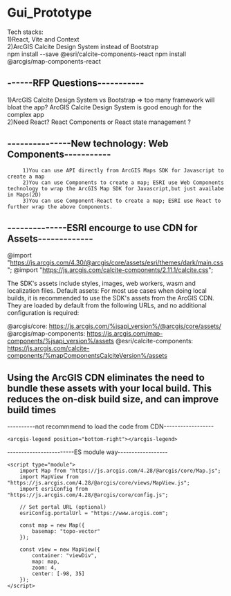 # Gui_Prototype

Tech stacks:<br/>
1)React, Vite and Context<br/>
2)ArcGIS Calcite Design System instead of Bootstrap<br/>
  npm install --save @esri/calcite-components-react
  npm install @arcgis/map-components-react


------RFP Questions-----------
--------------
1)ArcGIS Calcite Design System vs Bootstrap   => too many framework will bloat the app? ArcGIS Calcite Design System  is good enough for the complex app<br/>
2)Need React?   React Components or React state management ?<br/>


---------------New technology: Web Components-----------
--------------
         1)You can use API directly from ArcGIS Maps SDK for Javascript to create a map
         2)You can use Components to create a map; ESRI use Web Components technology to wrap the ArcGIS Map SDK for Javascript,but just availabe in Maps(2D)
         3)You can use Component-React to create a map; ESRI use React to further wrap the above Components.

--------------ESRI encourge to use CDN for Assets-------------
----------
@import "https://js.arcgis.com/4.30/@arcgis/core/assets/esri/themes/dark/main.css";
@import "https://js.arcgis.com/calcite-components/2.11.1/calcite.css";

The SDK's assets include styles, images, web workers, wasm and localization files.
Default assets:
For most use cases when doing local builds, it is recommended to use the SDK's assets from the ArcGIS CDN. They are loaded by default from the following URLs, and no additional configuration is required:

@arcgis/core: https://js.arcgis.com/%jsapi_version%/@arcgis/core/assets/
@arcgis/map-components: https://js.arcgis.com/map-components/%jsapi_version%/assets
@esri/calcite-components: https://js.arcgis.com/calcite-components/%mapComponentsCalciteVersion%/assets

Using the ArcGIS CDN eliminates the need to bundle these assets with your local build. This reduces the on-disk build size, and can improve build times
-------------------


----------not recommmend to load the code from CDN------------------
<!-- Load Map Components from CDN-->
  <link rel="stylesheet" href="https://js.arcgis.com/4.30/esri/themes/light/main.css">
  <script src="https://js.arcgis.com/4.30/"></script>
  <script type="module" src="https://js.arcgis.com/map-components/4.30/arcgis-map-components.esm.js"></script>

<body>

  <arcgis-map item-id="05e015c5f0314db9a487a9b46cb37eca">

    <arcgis-legend position="bottom-right"></arcgis-legend>

  </arcgis-map>

</body>
------------------------ES module way------------------
<!-- CSS from CDN -->
    <link rel="stylesheet" href="https://js.arcgis.com/4.28/@arcgis/core/assets/esri/themes/light/main.css">

<!-- JavaScript from CDN -->
    <script type="module">
        import Map from "https://js.arcgis.com/4.28/@arcgis/core/Map.js";
        import MapView from "https://js.arcgis.com/4.28/@arcgis/core/views/MapView.js";
        import esriConfig from "https://js.arcgis.com/4.28/@arcgis/core/config.js";

        // Set portal URL (optional)
        esriConfig.portalUrl = "https://www.arcgis.com";

        const map = new Map({
            basemap: "topo-vector"
        });

        const view = new MapView({
            container: "viewDiv",
            map: map,
            zoom: 4,
            center: [-98, 35]
        });
    </script>